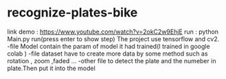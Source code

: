 # recognize-plates-bike
link demo : https://www.youtube.com/watch?v=2okC2w9EhjE
run : python Main.py run(press enter to show step)
The project use tensorflow and cv2.
-file Model contain the param of model it had trained(I trained in google colab )
-file dataset have to create more data by some  method such as rotation , zoom ,faded ...
-other file to detect the plate and the numeber in plate.Then put it into the model 
